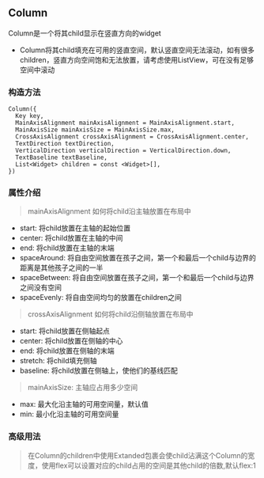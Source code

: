 ## **Column**

>
Column是一个将其child显示在竖直方向的widget

* Column将其child填充在可用的竖直空间，默认竖直空间无法滚动，如有很多children，竖直方向空间饱和无法放置，请考虑使用ListView，可在没有足够空间中滚动

### 构造方法
```
Column({
  Key key,
  MainAxisAlignment mainAxisAlignment = MainAxisAlignment.start,
  MainAxisSize mainAxisSize = MainAxisSize.max,
  CrossAxisAlignment crossAxisAlignment = CrossAxisAlignment.center,
  TextDirection textDirection,
  VerticalDirection verticalDirection = VerticalDirection.down,
  TextBaseline textBaseline,
  List<Widget> children = const <Widget>[],
})
```

### 属性介绍
> mainAxisAlignment 如何将child沿主轴放置在布局中
* start: 将child放置在主轴的起始位置
* center: 将child放置在主轴的中间
* end: 将child放置在主轴的末端
* spaceAround: 将自由空间放置在孩子之间，第一个和最后一个child与边界的距离是其他孩子之间的一半
* spaceBetween: 将自由空间放置在孩子之间，第一个和最后一个child与边界之间没有空间
* spaceEvenly: 将自由空间均匀的放置在children之间
> crossAxisAlignment 如何将child沿侧轴放置在布局中
* start: 将child放置在侧轴起点
* center: 将child放置在侧轴的中心
* end: 将child放置在侧轴的末端
* stretch: 将child填充侧轴
* baseline: 将child放置在侧轴上，使他们的基线匹配
> mainAxisSize: 主轴应占用多少空间
* max: 最大化沿主轴的可用空间量，默认值
* min: 最小化沿主轴的可用空间量

### 高级用法
> 在Column的children中使用Extanded包裹会使child沾满这个Column的宽度，使用flex可以设置对应的child占用的空间是其他child的倍数,默认flex:1